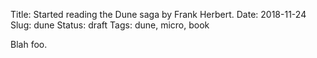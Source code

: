 Title: Started reading the Dune saga by Frank Herbert.
Date: 2018-11-24
Slug: dune
Status: draft
Tags: dune, micro, book

Blah foo.
